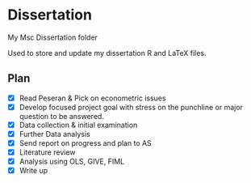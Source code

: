 # Dissertation
My Msc Dissertation folder

Used to store and update my dissertation R and LaTeX files. 

## Plan

- [x] Read Peseran & Pick on econometric issues
- [x] Develop focused project goal with stress on the punchline or major question to be answered.
- [x] Data collection & initial examination
- [x] Further Data analysis
- [x] Send report on progress and plan to AS
- [x] Literature review
- [x] Analysis using OLS, GIVE, FIML
- [x] Write up
